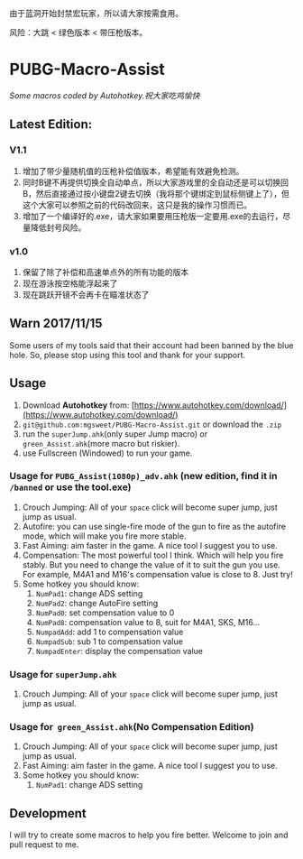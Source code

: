 由于蓝洞开始封禁宏玩家，所以请大家按需食用。

风险：大跳 < 绿色版本 < 带压枪版本。

# PUBG-Macro-Assist
*Some macros coded by Autohotkey.祝大家吃鸡愉快*

## Latest Edition:
### V1.1
1. 增加了带少量随机值的压枪补偿值版本，希望能有效避免检测。
2. 同时B键不再提供切换全自动单点，所以大家游戏里的全自动还是可以切换回B，然后直接通过按小键盘2键去切换（我将那个键绑定到鼠标侧键上了），但这个大家可以参照之前的代码改回来，这只是我的操作习惯而已。
3. 增加了一个编译好的.exe，请大家如果要用压枪版一定要用.exe的去运行，尽量降低封号风险。

### v1.0
1. 保留了除了补偿和高速单点外的所有功能的版本
2. 现在游泳按空格能浮起来了
3. 现在跳跃开镜不会再卡在瞄准状态了

## Warn 2017/11/15
Some users of my tools said that their account had been banned by the blue hole. 
So, please stop using this tool and thank for your support.

## Usage
1. Download **Autohotkey** from: [https://www.autohotkey.com/download/](https://www.autohotkey.com/download/)
2. `git@github.com:mgsweet/PUBG-Macro-Assist.git` or download the `.zip`
3. run the `superJump.ahk`(only super Jump macro) or `green_Assist.ahk`(more macro but  riskier).
4. use Fullscreen (Windowed) to run your game.

### Usage for  `PUBG_Assist(1080p)_adv.ahk` (new edition, find it in `/banned` or use the tool.exe)
1. Crouch Jumping: All of your `space` click will become super jump, just jump as usual.
2. Autofire: you can use single-fire mode of the gun to fire as the autofire mode, which will make you fire more stable. 
3. Fast Aiming: aim faster in the game. A nice tool I suggest you to use. 
4. Compensation: The most powerful tool I think. Which will help you fire stably. But you need to change the value of it to suit the gun you use. For example, M4A1 and M16's  compensation value is close to 8. Just try!
5. Some hotkey you should know:
	1. `NumPad1`: change ADS setting
	2. `NumPad2`: change AutoFire setting
	3. `NumPad0`: set compensation value to 0
	4. `NumPad8`: compensation value to 8, suit for M4A1, SKS, M16...
	5. `NumpadAdd`: add 1 to  compensation value
	6. `NumpadSub`: sub 1 to  compensation value
	7. `NumpadEnter`: display the compensation value

### Usage for  `superJump.ahk`
1. Crouch Jumping: All of your `space` click will become super jump, just jump as usual.

### Usage for  `green_Assist.ahk`(No Compensation Edition)
1. Crouch Jumping: All of your `space` click will become super jump, just jump as usual.
2. Fast Aiming: aim faster in the game. A nice tool I suggest you to use. 
3. Some hotkey you should know:
	1. `NumPad1`: change ADS setting

## Development
I will try to create some macros to help you fire better.
Welcome to join and pull request to me.
